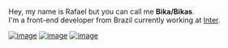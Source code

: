 Hey, my name is Rafael but you can call me **Bika/Bikas**.  
I'm a front-end developer from Brazil currently working at [Inter](https://www.bancointer.com.br/).

[![image](https://img.shields.io/static/v1?label=&message=rbika.com&color=4c5663&style=flat-square&logo=vercel&logoColor=white)](https://rbika.com)
[![image](https://img.shields.io/static/v1?label=&message=X%20/%20Twitter&color=4c5663&style=flat-square&logo=x&logoColor=white)](https://twitter.com/rbika)
[![image](https://img.shields.io/static/v1?label=&message=Bluesky&color=4c5663&style=flat-square&logo=bluesky&logoColor=white)](https://bsky.app/profile/rbika.bsky.social)
